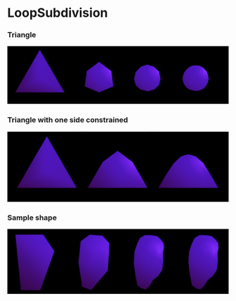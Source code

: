 # LoopSubdivision

### Triangle 
![alt text](https://github.com/drigil/LoopSubdivision/blob/master/example_outputs/triangle.png)

### Triangle with one side constrained
![alt text](https://github.com/drigil/LoopSubdivision/blob/master/example_outputs/triangle_constraint.png)

### Sample shape
![alt text](https://github.com/drigil/LoopSubdivision/blob/master/example_outputs/sample.png)
